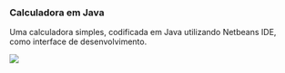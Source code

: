 ### Calculadora em Java
Uma calculadora simples, codificada em Java utilizando Netbeans IDE, como interface de desenvolvimento.

![](https://i.imgur.com/w75LGn9.png)
